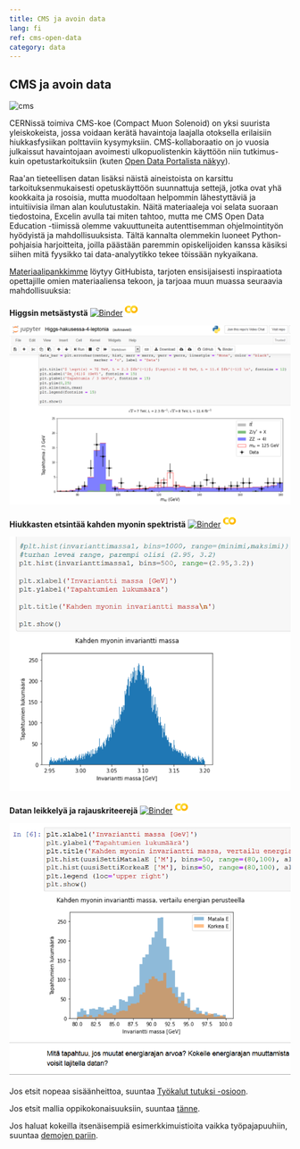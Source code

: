 ```yaml
---
title: CMS ja avoin data
lang: fi
ref: cms-open-data
category: data
---
```



## CMS ja avoin data

<img src="https://cms-docdb.cern.ch/cgi-bin/PublicDocDB/RetrieveFile?docid=3045&filename=CMSlogo_color_nolabel_1024_May2014.png&version=3" alt="cms" width="40%" class="center"/>

CERNissä toimiva CMS-koe (Compact Muon Solenoid) on yksi suurista yleiskokeista, jossa voidaan kerätä havaintoja laajalla otoksella erilaisiin hiukkasfysiikan polttaviin kysymyksiin. CMS-kollaboraatio on jo vuosia julkaissut havaintojaan avoimesti ulkopuolistenkin käyttöön niin tutkimus- kuin opetustarkoituksiin (kuten [Open Data Portalista näkyy](http://opendata.cern.ch/search?page=1&size=20&experiment=CMS)).

Raa'an tieteellisen datan lisäksi näistä aineistoista on karsittu tarkoituksenmukaisesti opetuskäyttöön suunnattuja settejä, jotka ovat yhä kookkaita ja rosoisia, mutta muodoltaan helpommin lähestyttäviä ja intuitiivisia ilman alan koulutustakin. Näitä materiaaleja voi selata suoraan tiedostoina, Excelin avulla tai miten tahtoo, mutta me CMS Open Data Education -tiimissä olemme vakuuttuneita autenttisemman ohjelmointityön hyödyistä ja mahdollisuuksista. Tältä kannalta olemmekin luoneet Python-pohjaisia harjoitteita, joilla päästään paremmin opiskelijoiden kanssa käsiksi siihen mitä fyysikko tai data-analyytikko tekee töissään nykyaikana.

[Materiaalipankkimme](https://github.com/cms-opendata-education/cms-jupyter-materials-finnish/tree/master) 
löytyy GitHubista, tarjoten ensisijaisesti inspiraatiota opettajille omien materiaaliensa tekoon, ja tarjoaa muun muassa seuraavia mahdollisuuksia:

**Higgsin metsästystä** [![Binder](https://mybinder.org/badge_logo.svg)](https://mybinder.org/v2/gh/cms-opendata-education/cms-jupyter-materials-finnish/master?filepath=Demot%2FHiukkasfysiikkaa%2FHiggs-hakusessa-4-leptonia.ipynb) [![Colaboratory](https://github.com/cms-opendata-education/cms-jupyter-materials-finnish/blob/master/Kuvat/colab_icon.png?raw=true)](https://colab.research.google.com/github/cms-opendata-education/cms-jupyter-materials-finnish/blob/master/Demot/Hiukkasfysiikkaa/Higgs-hakusessa-4-leptonia.ipynb)

![higgs](../assets/img/higgsOD.png)

**Hiukkasten etsintää kahden myonin spektristä**  [![Binder](https://mybinder.org/badge_logo.svg)](https://mybinder.org/v2/gh/cms-opendata-education/cms-jupyter-materials-finnish/master?filepath=Opetusmateriaalit%2FHiukkasetHukassa%2FHiukkasetHukassaOpettaja.ipynb) [![Colaboratory](https://github.com/cms-opendata-education/cms-jupyter-materials-finnish/blob/master/Kuvat/colab_icon.png?raw=true)](https://colab.research.google.com/github/cms-opendata-education/cms-jupyter-materials-finnish/blob/master/Opetusmateriaalit/HiukkasetHukassa/HiukkasetHukassaOpettaja.ipynb)


![dimuon](../assets/img/dimuon.png)

**Datan leikkelyä ja rajauskriteerejä** [![Binder](https://mybinder.org/badge_logo.svg)](https://mybinder.org/v2/gh/cms-opendata-education/cms-jupyter-materials-finnish/master?filepath=Demot%2FHiukkasfysiikkaa%2FHistogrammien-vertailu-samassa-kuvassa.ipynb) [![Colaboratory](https://github.com/cms-opendata-education/cms-jupyter-materials-finnish/blob/master/Kuvat/colab_icon.png?raw=true)](https://colab.research.google.com/github/cms-opendata-education/cms-jupyter-materials-finnish/blob/master/Demot/Hiukkasfysiikkaa/Histogrammien-vertailu-samassa-kuvassa.ipynb)

![raj](../assets/img/eneRaj.png)

Jos etsit nopeaa sisäänheittoa, suuntaa [Työkalut tutuksi -osioon](https://github.com/cms-opendata-education/cms-jupyter-materials-finnish/tree/master/TyokalutTutuiksi).

Jos etsit mallia oppikokonaisuuksiin, suuntaa [tänne](https://github.com/cms-opendata-education/cms-jupyter-materials-finnish/tree/master/Opetusmateriaalit).

Jos haluat kokeilla itsenäisempiä esimerkkimuistioita vaikka työpajapuuhiin, suuntaa [demojen pariin](https://github.com/cms-opendata-education/cms-jupyter-materials-finnish/tree/master/Demot).

